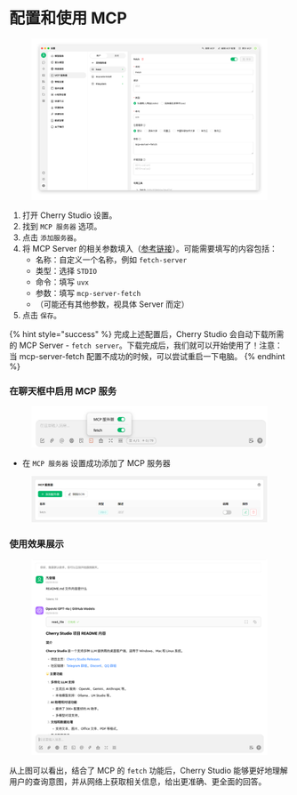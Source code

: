# 配置和使用 MCP

<figure><img src="../../.gitbook/assets/image (8) (1).png" alt=""><figcaption></figcaption></figure>

1. 打开 Cherry Studio 设置。
2. 找到 `MCP 服务器` 选项。
3. 点击 `添加服务器`。
4. 将 MCP Server 的相关参数填入（[参考链接](https://github.com/modelcontextprotocol/servers/tree/main/src/fetch)）。可能需要填写的内容包括：
   * 名称：自定义一个名称，例如 `fetch-server`
   * 类型：选择 `STDIO`
   * 命令：填写 `uvx`
   * 参数：填写 `mcp-server-fetch`
   * （可能还有其他参数，视具体 Server 而定）
5. 点击 `保存`。

{% hint style="success" %}
完成上述配置后，Cherry Studio 会自动下载所需的 MCP Server - `fetch server`。下载完成后，我们就可以开始使用了！注意：当 mcp-server-fetch 配置不成功的时候，可以尝试重启一下电脑。
{% endhint %}

### 在聊天框中启用 MCP 服务

<figure><img src="../../.gitbook/assets/MCP-输入框按钮示例.png" alt=""><figcaption></figcaption></figure>

* 在 `MCP 服务器` 设置成功添加了 MCP 服务器

<figure><img src="../../.gitbook/assets/MCP服务器示例.png" alt=""><figcaption></figcaption></figure>

### **使用效果展示**

<figure><img src="../../.gitbook/assets/image (1) (1) (1) (1).png" alt=""><figcaption></figcaption></figure>

从上图可以看出，结合了 MCP 的 `fetch` 功能后，Cherry Studio 能够更好地理解用户的查询意图，并从网络上获取相关信息，给出更准确、更全面的回答。
